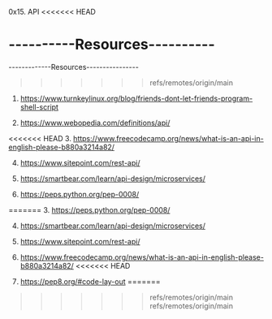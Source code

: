 0x15. API
<<<<<<< HEAD

----------Resources----------
=======
-------------Resources----------------

>>>>>>> refs/remotes/origin/main
1. https://www.turnkeylinux.org/blog/friends-dont-let-friends-program-shell-script

2. https://www.webopedia.com/definitions/api/

<<<<<<< HEAD
3. https://www.freecodecamp.org/news/what-is-an-api-in-english-please-b880a3214a82/

4. https://www.sitepoint.com/rest-api/

5. https://smartbear.com/learn/api-design/microservices/

6. https://peps.python.org/pep-0008/


=======
3. https://peps.python.org/pep-0008/

4. https://smartbear.com/learn/api-design/microservices/

5. https://www.sitepoint.com/rest-api/

6. https://www.freecodecamp.org/news/what-is-an-api-in-english-please-b880a3214a82/
<<<<<<< HEAD

7. https://pep8.org/#code-lay-out
=======
>>>>>>> refs/remotes/origin/main
>>>>>>> refs/remotes/origin/main
